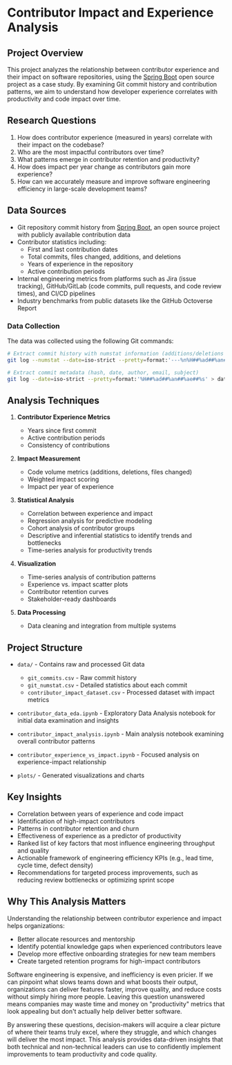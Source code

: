 # Contributor Impact and Experience Analysis

## Project Overview

This project analyzes the relationship between contributor experience and their impact on software repositories, using the [Spring Boot](https://github.com/spring-projects/spring-boot) open source project as a case study. By examining Git commit history and contribution patterns, we aim to understand how developer experience correlates with productivity and code impact over time.

## Research Questions

1. How does contributor experience (measured in years) correlate with their impact on the codebase?
2. Who are the most impactful contributors over time?
3. What patterns emerge in contributor retention and productivity?
4. How does impact per year change as contributors gain more experience?
5. How can we accurately measure and improve software engineering efficiency in large-scale development teams?

## Data Sources

- Git repository commit history from [Spring Boot](https://github.com/spring-projects/spring-boot), an open source project with publicly available contribution data
- Contributor statistics including:
  - First and last contribution dates
  - Total commits, files changed, additions, and deletions
  - Years of experience in the repository
  - Active contribution periods
- Internal engineering metrics from platforms such as Jira (issue tracking), GitHub/GitLab (code commits, pull requests, and code review times), and CI/CD pipelines
- Industry benchmarks from public datasets like the GitHub Octoverse Report

### Data Collection

The data was collected using the following Git commands:

```bash
# Extract commit history with numstat information (additions/deletions per file)
git log --numstat --date=iso-strict --pretty=format:'---%n%H##%ad##%an##%ae' > data/git_numstat.csv

# Extract commit metadata (hash, date, author, email, subject)
git log --date=iso-strict --pretty=format:'%H##%ad##%an##%ae##%s' > data/git_commits.csv
```

## Analysis Techniques

1. **Contributor Experience Metrics**
   - Years since first commit
   - Active contribution periods
   - Consistency of contributions

2. **Impact Measurement**
   - Code volume metrics (additions, deletions, files changed)
   - Weighted impact scoring
   - Impact per year of experience

3. **Statistical Analysis**
   - Correlation between experience and impact
   - Regression analysis for predictive modeling
   - Cohort analysis of contributor groups
   - Descriptive and inferential statistics to identify trends and bottlenecks
   - Time-series analysis for productivity trends

4. **Visualization**
   - Time-series analysis of contribution patterns
   - Experience vs. impact scatter plots
   - Contributor retention curves
   - Stakeholder-ready dashboards

5. **Data Processing**
   - Data cleaning and integration from multiple systems

## Project Structure

- `data/` - Contains raw and processed Git data
  - `git_commits.csv` - Raw commit history
  - `git_numstat.csv` - Detailed statistics about each commit
  - `contributor_impact_dataset.csv` - Processed dataset with impact metrics

- `contributor_data_eda.ipynb` - Exploratory Data Analysis notebook for initial data examination and insights
- `contributor_impact_analysis.ipynb` - Main analysis notebook examining overall contributor patterns
- `contributor_experience_vs_impact.ipynb` - Focused analysis on experience-impact relationship
- `plots/` - Generated visualizations and charts

## Key Insights

- Correlation between years of experience and code impact
- Identification of high-impact contributors
- Patterns in contributor retention and churn
- Effectiveness of experience as a predictor of productivity
- Ranked list of key factors that most influence engineering throughput and quality
- Actionable framework of engineering efficiency KPIs (e.g., lead time, cycle time, defect density)
- Recommendations for targeted process improvements, such as reducing review bottlenecks or optimizing sprint scope

## Why This Analysis Matters

Understanding the relationship between contributor experience and impact helps organizations:

- Better allocate resources and mentorship
- Identify potential knowledge gaps when experienced contributors leave
- Develop more effective onboarding strategies for new team members
- Create targeted retention programs for high-impact contributors

Software engineering is expensive, and inefficiency is even pricier. If we can pinpoint what slows teams down and what boosts their output, organizations can deliver features faster, improve quality, and reduce costs without simply hiring more people. Leaving this question unanswered means companies may waste time and money on "productivity" metrics that look appealing but don't actually help deliver better software.

By answering these questions, decision-makers will acquire a clear picture of where their teams truly excel, where they struggle, and which changes will deliver the most impact. This analysis provides data-driven insights that both technical and non-technical leaders can use to confidently implement improvements to team productivity and code quality.